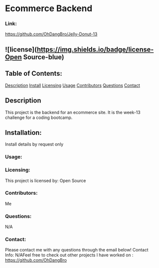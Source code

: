 # Ecommerce Backend
### Link: 
https://github.com/OhDangBro/Jelly-Donut-13
## ![license](https://img.shields.io/badge/license-Open Source-blue)
## Table of Contents:

[Description](#description) 
[Install](#installation) 
[Licensing](#licensing) 
[Usage](#usage)
[Contributors](#contributors) 
[Questions](#questions) 
[Contact](#contact) 



## Description 
This project is the backend for an ecommerce site. It is the week-13 challenge for a coding bootcamp.
## Installation:  
Install details by request only
### Usage: 
 

 
### Licensing: 
  This project is licensed by: Open Source
### Contributors: 
 Me
### Questions: 
N/A
### Contact: 
Please contact me with any questions through the email below!
 Contact Info: N/AFeel free to check out other projects I have worked on : https://github.com/OhDangBro 
